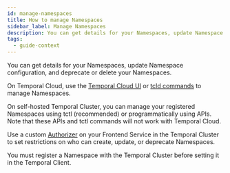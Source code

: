 ```yaml
---
id: manage-namespaces
title: How to manage Namespaces
sidebar_label: Manage Namespaces
description: You can get details for your Namespaces, update Namespace configuration, and deprecate or delete your Namespaces.
tags:
  - guide-context
---
```


You can get details for your Namespaces, update Namespace configuration, and deprecate or delete your Namespaces.

On Temporal Cloud, use the [Temporal Cloud UI](/cloud/namespaces-create) or [tcld commands](https://docs.temporal.io/cloud/tcld/namespace/) to manage Namespaces.

On self-hosted Temporal Cluster, you can manage your registered Namespaces using tctl (recommended) or programmatically using APIs. Note that these APIs and tctl commands will not work with Temporal Cloud.

Use a custom [Authorizer](/concepts/what-is-an-authorizer-plugin) on your Frontend Service in the Temporal Cluster to set restrictions on who can create, update, or deprecate Namespaces.

You must register a Namespace with the Temporal Cluster before setting it in the Temporal Client.
